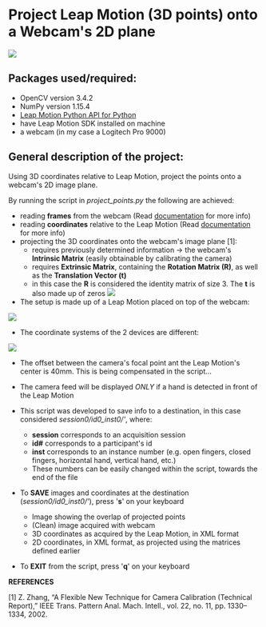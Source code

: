 # Project Leap Motion (3D points) onto a Webcam's 2D plane

![](https://github.com/AdrianUng/Leap-Motion-project-points-onto-image/blob/master/other%20imgs/gif1.gif)

## Packages used/required:
* OpenCV version 3.4.2
* NumPy version 1.15.4
* [Leap Motion Python API for Python](https://developer-archive.leapmotion.com/documentation/index.html)
* have Leap Motion SDK installed on machine
* a webcam (in my case a Logitech Pro 9000)

## General description of the project:
Using 3D coordinates relative to Leap Motion, project the points onto a webcam's 2D image plane.

By running the script in *project_points.py* the following are achieved:
* reading **frames** from the webcam (Read [documentation](https://developer-archive.leapmotion.com/documentation/python/index.html) for more info)
* reading **coordinates** relative to the Leap Motion (Read [documentation](https://developer-archive.leapmotion.com/documentation/python/index.html) for more info)
* projecting the 3D coordinates onto the webcam's image plane [1]:
  * requires previously determined information -> the webcam's **Intrinsic Matrix** (easily obtainable by calibrating the camera)
  * requires **Extrinsic Matrix**, containing the **Rotation Matrix (R)**, as well as the **Translation Vector (t)**
  * in this case the **R** is considered the identity matrix of size 3. The **t** is also made up of zeros
![](https://github.com/AdrianUng/Leap-Motion-project-points-onto-image/blob/master/projection_formula.PNG)
* The setup is made up of a Leap Motion placed on top of the webcam:

![](https://github.com/AdrianUng/Leap-Motion-project-points-onto-image/blob/master/other%20imgs/setup.png)

* The coordinate systems of the 2 devices are different:

![](https://github.com/AdrianUng/Leap-Motion-project-points-onto-image/blob/master/other%20imgs/axis_coordinates.png)

* The offset between the camera's focal point ant the Leap Motion's center is 40mm. This is being compensated in the script...
* The camera feed will be displayed *ONLY* if a hand is detected in front of the Leap Motion
* This script was developed to save info to a destination, in this case considered *session0/id0_inst0/'*, where:
  * **session** corresponds to an acquisition session
  * **id#** corresponds to a participant's id
  * **inst** corresponds to an instance number (e.g. open fingers, closed fingers, horizontal hand, vertical hand, etc.)
  * These numbers can be easily changed within the script, towards the end of the file
  
* To **SAVE** images and coordinates at the destination (*session0/id0_inst0/'*), press '**s**' on your keyboard
  * Image showing the overlap of projected points
  * (Clean) image acquired with webcam
  * 3D coordinates as acquired by the Leap Motion, in XML format
  * 2D coordinates, in XML format, as projected using the matrices defined earlier
  
* To **EXIT** from the script, press '**q**' on your keyboard

**REFERENCES**

[1] Z. Zhang, “A Flexible New Technique for Camera Calibration (Technical Report),” IEEE Trans. Pattern Anal. Mach. Intell., vol. 22, no. 11, pp. 1330–1334, 2002.

  

  


